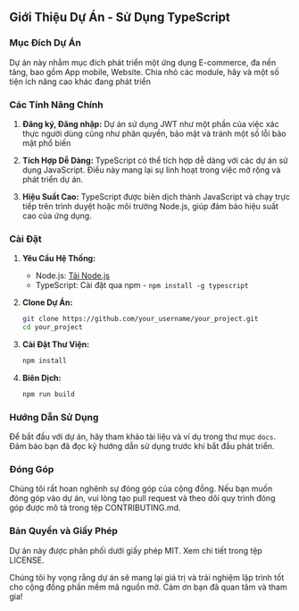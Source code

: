 ## Giới Thiệu Dự Án - Sử Dụng TypeScript

### Mục Đích Dự Án

Dự án này nhằm mục đích phát triển một ứng dụng E-commerce, đa nền tảng, bao gồm App mobile, Website. Chia nhỏ các module, hãy và một số tiện ích nâng cao khác đang phát triển 

### Các Tính Năng Chính

1. **Đăng ký, Đăng nhập:** Dự án sử dụng JWT như một phần của việc xác thực người dùng cũng như phân quyền,
bảo mật và tránh một số lỗi bảo mật phổ biến

2. **Tích Hợp Dễ Dàng:** TypeScript có thể tích hợp dễ dàng với các dự án sử dụng JavaScript. Điều này mang lại sự linh hoạt trong việc mở rộng và phát triển dự án.

3. **Hiệu Suất Cao:** TypeScript được biên dịch thành JavaScript và chạy trực tiếp trên trình duyệt hoặc môi trường Node.js, giúp đảm bảo hiệu suất cao của ứng dụng.

### Cài Đặt

1. **Yêu Cầu Hệ Thống:**
   - Node.js: [Tải Node.js](https://nodejs.org/)
   - TypeScript: Cài đặt qua npm - `npm install -g typescript`

2. **Clone Dự Án:**
   ```bash
   git clone https://github.com/your_username/your_project.git
   cd your_project
   ```

3. **Cài Đặt Thư Viện:**
   ```bash
   npm install
   ```

4. **Biên Dịch:**
   ```bash
   npm run build
   ```

### Hướng Dẫn Sử Dụng

Để bắt đầu với dự án, hãy tham khảo tài liệu và ví dụ trong thư mục `docs`. Đảm bảo bạn đã đọc kỹ hướng dẫn sử dụng trước khi bắt đầu phát triển.

### Đóng Góp

Chúng tôi rất hoan nghênh sự đóng góp của cộng đồng. Nếu bạn muốn đóng góp vào dự án, vui lòng tạo pull request và theo dõi quy trình đóng góp được mô tả trong tệp CONTRIBUTING.md.

### Bản Quyền và Giấy Phép

Dự án này được phân phối dưới giấy phép MIT. Xem chi tiết trong tệp LICENSE.

Chúng tôi hy vọng rằng dự án sẽ mang lại giá trị và trải nghiệm lập trình tốt cho cộng đồng phần mềm mã nguồn mở. Cảm ơn bạn đã quan tâm và tham gia!